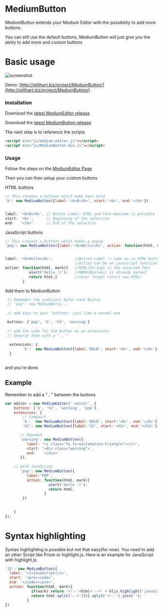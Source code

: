 # MediumButton
MediumButton extends your Medium Editor with the possibility to add more buttons.

You can still use the default buttons, MediumButton will just give you the abiity to add more and custom buttons

# Basic usage

![screenshot](https://raw.githubusercontent.com/arcs-/MediumButton/master/demo/screenshot.png)

Demo: [http://stillhart.biz/project/MediumButton/](http://stillhart.biz/project/MediumButton/)

### Installation

Download the [latest MediumEditor release](https://github.com/daviferreira/medium-editor/releases) 

Download the [latest MediumButton release](https://github.com/arcs-/MediumButton/releases) 


The next step is to reference the scripts

```html
<script src="js/medium-editor.js"></script>
<script src="js/MediumButton.min.js"></script>
```

### Usage

Follow the steps on the [MediumEditor Page](https://github.com/daviferreira/medium-editor)

Then you can then setup your custom buttons

HTML buttons
```javascript
// This creates a buttons which make text bold
'b': new MediumButton({label:'<b>B</b>', start:'<b>', end:'</b>'})


label: '<b>B</b>', // Button Label: HTML and Font-Awesome is possible  
start: '<b>',      // Beginning of the selection 
end:   '</b>'      // End of the selection 

```

JavaScript buttons
```javascript
// This creates a buttons which makes a popup
'pop': new MediumButton({label:'<b>Hello</b>', action: function(html, mark){alert('hello'); return html;}})


label: '<b>Hello</b>',          //Button Label -> same as in HTML button 
                                //Action can be an javascript function
action: function(html, mark){   //HTML(String) is the selected Text
           alert('hello :)');   //MARK(Boolean) is already marked
           return html;}        //never forget return new HTML!
        }						  

```

Add them to MediumButton
```javascript
 // Remember the indicator befor each Button
 // 'pop': new MediumButto...
 
 // add this to your 'buttons' just like a normal one

 buttons: ['pop', 'b', 'h2', 'warning']
 
 // add the code for the button as an extensions
 // Seperat them with a " , "
 
  extensions: {
        'b':  new MediumButton({label:'BOLD', start:'<b>', end:'</b>'}),
  }     
 
```

and you're done.

## Example

Remember to add a " , " between the buttons

```javascript
var editor = new MediumEditor('.editor', {
    buttons: ['b', 'h2', 'warning', 'pop'],
    extensions: {
        // Compacct
        'b':  new MediumButton({label:'BOLD', start:'<b>', end:'</b>'}),
        'h2': new MediumButton({label:'h2', start:'<h2>', end:'</h2>'}),

       // Expaned
       'warning': new MediumButton({
          label: '<i class="fa fa-exclamation-triangle"></i>',
          start: '<div class="warning">',
          end:   '</div>'
       }),
	   
	// With JavaScript
       'pop': new MediumButton({
          label:'POP', 
          action: function(html, mark){
                    alert('hello :)'); 
                    return html; 
                  }
        })
        
        
    }
});

```


# Syntax highlighting

Syntax highlighting is possible but not that easy(for now). You need to add an other Script like Prism or highlight.js. Here is an example for JavaScript with highlight.js.

```javascript
'JS': new MediumButton({
  label: '<i>JavaScript</i>',
  start: '<pre><code>',
  end: '</code></pre>',
  action: function(html, mark){
            if(mark) return '<!--'+html+'-->' + hljs.highlight('javascript', html.substring(3, html.length - 4).replace(/<\/p><p>/g, "\n").replace(/</g, "<").replace(/>/g, ">")).value;
            return html.split('-->')[0].split('<!--').join('');
          }
})
```
